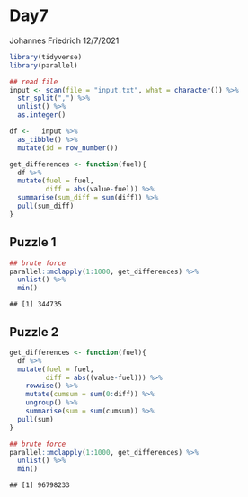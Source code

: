 Day7
================
Johannes Friedrich
12/7/2021

``` r
library(tidyverse)
library(parallel)
```

``` r
## read file
input <- scan(file = "input.txt", what = character()) %>% 
  str_split(",") %>% 
  unlist() %>% 
  as.integer()
```

``` r
df <-   input %>% 
  as_tibble() %>% 
  mutate(id = row_number())

get_differences <- function(fuel){
  df %>%
  mutate(fuel = fuel,
         diff = abs(value-fuel)) %>% 
  summarise(sum_diff = sum(diff)) %>% 
  pull(sum_diff)
}
```

## Puzzle 1

``` r
## brute force
parallel::mclapply(1:1000, get_differences) %>% 
  unlist() %>% 
  min()
```

    ## [1] 344735

## Puzzle 2

``` r
get_differences <- function(fuel){
  df %>%
  mutate(fuel = fuel,
         diff = abs((value-fuel))) %>% 
    rowwise() %>% 
    mutate(cumsum = sum(0:diff)) %>% 
    ungroup() %>% 
    summarise(sum = sum(cumsum)) %>% 
  pull(sum)
}
```

``` r
## brute force
parallel::mclapply(1:1000, get_differences) %>% 
  unlist() %>% 
  min()
```

    ## [1] 96798233
